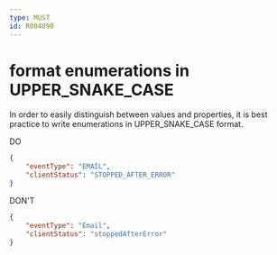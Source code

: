 ```yaml
---
type: MUST
id: R004090
---
```


# format enumerations in UPPER_SNAKE_CASE

In order to easily distinguish between values and properties, it is best practice to write enumerations in UPPER_SNAKE_CASE format.

DO

````json
{
    "eventType": "EMAIL",
    "clientStatus": "STOPPED_AFTER_ERROR"
}
````

DON'T

````json
{
    "eventType": "Email",
    "clientStatus": "stoppedAfterError"
}
````
